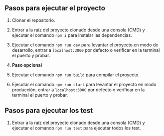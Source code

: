 ## Pasos para ejecutar el proyecto

1. Clonar el repositorio.

2. Entrar a la raíz del proyecto clonado desde una consola (CMD) y ejecutar el comando `npm i` para instalar las dependencias.

3. Ejecutar el comando `npm run dev` para levantar el proyecto en modo de desarrollo, entrar a `localhost:3000` por defecto o verificar en la terminal el puerto y probar.

4. **Paso opcional**

5. Ejecutar el comando `npm run build` para compilar el proyecto.

6. Ejecutar el comando `npm run start` para levantar el proyecto en modo producción, entrar a `localhost:3000` por defecto o verificar en la terminal el puerto y probar.

## Pasos para ejecutar los test

1. Entrar a la raíz del proyecto clonado desde una consola (CMD) y ejecutar el comando `npm run test` para ejecutar todos los test.
